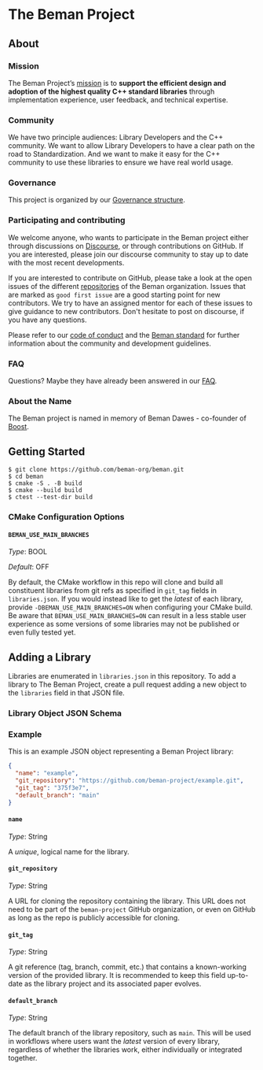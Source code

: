 # The Beman Project

## About

### Mission

The Beman Project’s [mission](docs/missionstatement.md) is to **support the efficient design and adoption of the highest quality C++ standard libraries** through implementation experience, user feedback, and technical expertise.

### Community

We have two principle audiences: Library Developers and the C++ community.  We want to allow Library Developers to have a clear path on the road to Standardization.  And we want to make it easy for the C++ community to use these libraries to ensure we have real world usage.

### Governance

This project is organized by our [Governance structure](docs/governance.md).

### Participating and contributing

We welcome anyone, who wants to participate in the Beman project either through discussions on
[Discourse](https://discourse.boost.org/t/welcome-to-beman-project-development/3), or through
contributions on GitHub. If you are interested, please join our discourse community to stay up to
date with the most recent developments.

If you are interested to contribute on GitHub, please take a look at the open issues of the
different [repositories](https://github.com/orgs/beman-project/repositories) of the Beman
organization. Issues that are marked as `good first issue` are a good starting point for new
contributors. We try to have an assigned mentor for each of these issues to give guidance to new
contributors. Don't hesitate to post on discourse, if you have any questions.

Please refer to our [code of conduct](/docs/CODE_OF_CONDUCT.md) and the
[Beman standard](/docs/beman-standard.md) for further information about the community and
development guidelines.

### FAQ

Questions? Maybe they have already been answered in our [FAQ](docs/FAQ.md).

### About the Name

The Beman project is named in memory of Beman Dawes - co-founder of [Boost](https://www.boost.org).

## Getting Started

```
$ git clone https://github.com/beman-org/beman.git
$ cd beman
$ cmake -S . -B build
$ cmake --build build
$ ctest --test-dir build
```

### CMake Configuration Options

#### `BEMAN_USE_MAIN_BRANCHES`

*Type*: BOOL

*Default*: OFF

By default, the CMake workflow in this repo will clone and build all constituent libraries from git refs as specified in `git_tag` fields in `libraries.json`. If you would instead like to get the *latest* of each library, provide `-DBEMAN_USE_MAIN_BRANCHES=ON` when configuring your CMake build. Be aware that `BEMAN_USE_MAIN_BRANCHES=ON` can result in a less stable user experience as some versions of some libraries may not be published or even fully tested yet.

## Adding a Library

Libraries are enumerated in `libraries.json` in this repository. To add a library to The Beman Project, create a pull request adding a new object to the `libraries` field in that JSON file.

### Library Object JSON Schema

### Example

This is an example JSON object representing a Beman Project library:

```json
{
  "name": "example",
  "git_repository": "https://github.com/beman-project/example.git",
  "git_tag": "375f3e7",
  "default_branch": "main"
}
```

#### `name`

*Type*: String

A *unique*, logical name for the library.

#### `git_repository`

*Type*: String

A URL for cloning the repository containing the library. This URL does not need to be part of the `beman-project` GitHub organization, or even on GitHub as long as the repo is publicly accessible for cloning.

#### `git_tag`

*Type*: String

A git reference (tag, branch, commit, etc.) that contains a known-working version of the provided library. It is recommended to keep this field up-to-date as the library project and its associated paper evolves.

#### `default_branch`

*Type*: String

The default branch of the library repository, such as `main`. This will be used in workflows where users want the *latest* version of every library, regardless of whether the libraries work, either individually or integrated together.
